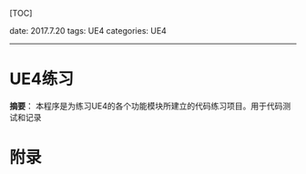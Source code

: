 [TOC]

date: 2017.7.20
tags: UE4
categories: UE4

---

# UE4练习

**摘要**：
本程序是为练习UE4的各个功能模块所建立的代码练习项目。用于代码测试和记录


# 附录
